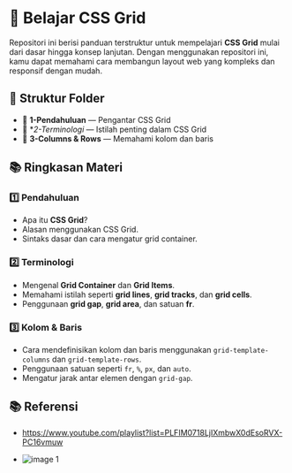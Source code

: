 # 🎨 Belajar CSS Grid

Repositori ini berisi panduan terstruktur untuk mempelajari **CSS Grid** mulai dari dasar hingga konsep lanjutan. Dengan menggunakan repositori ini, kamu dapat memahami cara membangun layout web yang kompleks dan responsif dengan mudah.

## 📁 Struktur Folder

- 📂 **1-Pendahuluan** — Pengantar CSS Grid 
- 📂 **2-Terminologi* — Istilah penting dalam CSS Grid
- 📂 **3-Columns & Rows** — Memahami kolom dan baris

## 📚 Ringkasan Materi

### 1️⃣ Pendahuluan
- Apa itu **CSS Grid**?
- Alasan menggunakan CSS Grid.
- Sintaks dasar dan cara mengatur grid container.

### 2️⃣ Terminologi
- Mengenal **Grid Container** dan **Grid Items**.
- Memahami istilah seperti **grid lines**, **grid tracks**, dan **grid cells**.
- Penggunaan **grid gap**, **grid area**, dan satuan **fr**.

### 3️⃣ Kolom & Baris
- Cara mendefinisikan kolom dan baris menggunakan `grid-template-columns` dan `grid-template-rows`.
- Penggunaan satuan seperti `fr`, `%`, `px`, dan `auto`.
- Mengatur jarak antar elemen dengan `grid-gap`.

## 📚 Referensi
- https://www.youtube.com/playlist?list=PLFIM0718LjIXmbwX0dEsoRVX-PC16vmuw

- ![image 1](https://github.com/user-attachments/assets/399702e5-9a1b-4433-8798-b0ddcc193f2c)
